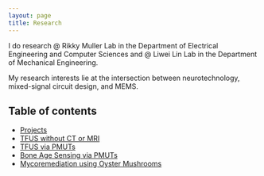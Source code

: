 ```yaml
---
layout: page
title: Research
---
```


I do research @ Rikky Muller Lab in the Department of Electrical Engineering and Computer Sciences and @ Liwei Lin Lab in the Department of Mechanical Engineering.<br>

My research interests lie at the intersection between neurotechnology, mixed-signal circuit design, and MEMS.

## Table of contents
- [Projects](#Projects)
- [TFUS without CT or MRI](#TFUS-without-CT-or-MRI)
- [TFUS via PMUTs](#TFUS-via-PMUTs)
- [Bone Age Sensing via PMUTs](#Bone-Age-Sensing-via-PMUTs)
- [Mycoremediation using Oyster Mushrooms](#Mycoremediation-using-Oyster-Mushrooms)
<br>
<p id="last-modified"></p>

<script>
  const modified = new Date(document.lastModified);
  document.getElementById("last-modified").textContent =
    "Last updated: " + modified.toLocaleDateString();
</script>

<style>
  #last-modified {
    font-size: 0.9em;    /* optional: make it slightly smaller */
    color: #555;         /* optional: softer color */
    margin-top: 20px;    /* optional: spacing */
  }
</style>

